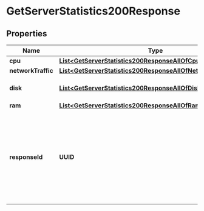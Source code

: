 

# GetServerStatistics200Response


## Properties

| Name | Type | Description | Notes |
|------------ | ------------- | ------------- | -------------|
|**cpu** | [**List&lt;GetServerStatistics200ResponseAllOfCpuInner&gt;**](GetServerStatistics200ResponseAllOfCpuInner.md) |  |  |
|**networkTraffic** | [**List&lt;GetServerStatistics200ResponseAllOfNetworkTrafficInner&gt;**](GetServerStatistics200ResponseAllOfNetworkTrafficInner.md) |  |  |
|**disk** | [**List&lt;GetServerStatistics200ResponseAllOfDiskInner&gt;**](GetServerStatistics200ResponseAllOfDiskInner.md) | Статистика основного диска |  |
|**ram** | [**List&lt;GetServerStatistics200ResponseAllOfRamInner&gt;**](GetServerStatistics200ResponseAllOfRamInner.md) |  |  |
|**responseId** | **UUID** | Идентификатор запроса, который можно указывать при обращении в службу технической поддержки, чтобы помочь определить проблему. |  |




